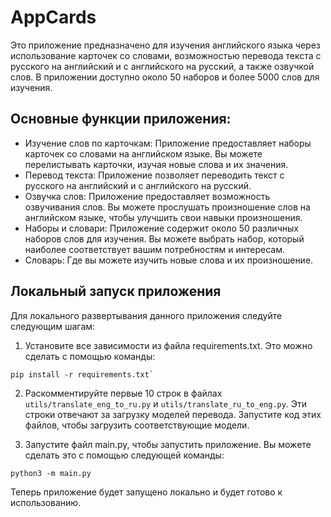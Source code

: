 # AppCards

Это приложение предназначено для изучения английского языка через использование карточек со словами, возможностью перевода текста с русского на английский и с английского на русский, а также озвучкой слов. В приложении доступно около 50 наборов и более 5000 слов для изучения.

## Основные функции приложения:

- Изучение слов по карточкам: Приложение предоставляет наборы карточек со словами на английском языке. Вы можете перелистывать карточки, изучая новые слова и их значения.
-  Перевод текста: Приложение позволяет переводить текст с русского на английский и с английского на русский.
-  Озвучка слов: Приложение предоставляет возможность озвучивания слов. Вы можете прослушать произношение слов на английском языке, чтобы улучшить свои навыки произношения.
-  Наборы и словари: Приложение содержит около 50 различных наборов слов для изучения. Вы можете выбрать набор, который наиболее соответствует вашим потребностям и интересам.
-  Словарь: Где вы можете изучить новые слова и их произношение.

## Локальный запуск приложения

Для локального развертывания данного приложения следуйте следующим шагам:

1. Установите все зависимости из файла requirements.txt. Это можно сделать с помощью команды:
```
pip install -r requirements.txt`
```
2. Раскомментируйте первые 10 строк в файлах `utils/translate_eng_to_ru.py` и `utils/translate_ru_to_eng.py`. Эти строки отвечают за загрузку моделей перевода. Запустите код этих файлов, чтобы загрузить соответствующие модели.
   
3. Запустите файл main.py, чтобы запустить приложение. Вы можете сделать это с помощью следующей команды:
```
python3 -m main.py
```
Теперь приложение будет запущено локально и будет готово к использованию.



